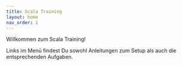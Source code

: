 ```yaml
---
title: Scala Training
layout: home
nav_order: 1
---
```


Willkommen zum Scala Training!

Links im Menü findest Du sowohl Anleitungen zum Setup als auch die entsprechenden Aufgaben.
